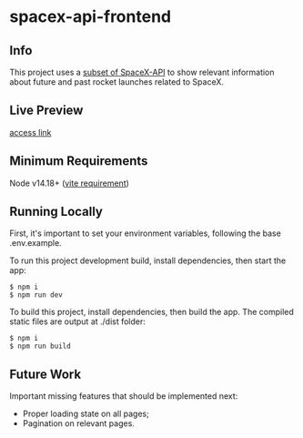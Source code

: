 # spacex-api-frontend

## Info

This project uses a [subset of SpaceX-API](https://github.com/edumt/spacex-api-backend) to show relevant information about future and past rocket launches related to SpaceX.

## Live Preview

[access link](https://spacex-api.onrender.com/)

## Minimum Requirements

Node v14.18+ ([vite requirement](https://vitejs.dev/guide/#scaffolding-your-first-vite-project))

## Running Locally

First, it's important to set your environment variables, following the base .env.example.

To run this project development build, install dependencies, then start the app:

```
$ npm i
$ npm run dev
```

To build this project, install dependencies, then build the app. The compiled static files are output at ./dist folder:

```
$ npm i
$ npm run build
```

## Future Work

Important missing features that should be implemented next:

- Proper loading state on all pages;
- Pagination on relevant pages.
